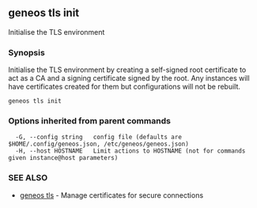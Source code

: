 ## geneos tls init

Initialise the TLS environment

### Synopsis

Initialise the TLS environment by creating a self-signed
root certificate to act as a CA and a signing certificate signed
by the root. Any instances will have certificates created for
them but configurations will not be rebuilt.


```
geneos tls init
```

### Options inherited from parent commands

```
  -G, --config string   config file (defaults are $HOME/.config/geneos.json, /etc/geneos/geneos.json)
  -H, --host HOSTNAME   Limit actions to HOSTNAME (not for commands given instance@host parameters)
```

### SEE ALSO

* [geneos tls](geneos_tls.md)	 - Manage certificates for secure connections

